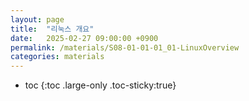 ```yaml
---
layout: page
title:  "리눅스 개요"
date:   2025-02-27 09:00:00 +0900
permalink: /materials/S08-01-01-01_01-LinuxOverview
categories: materials
---
```

* toc
{:toc .large-only .toc-sticky:true}
